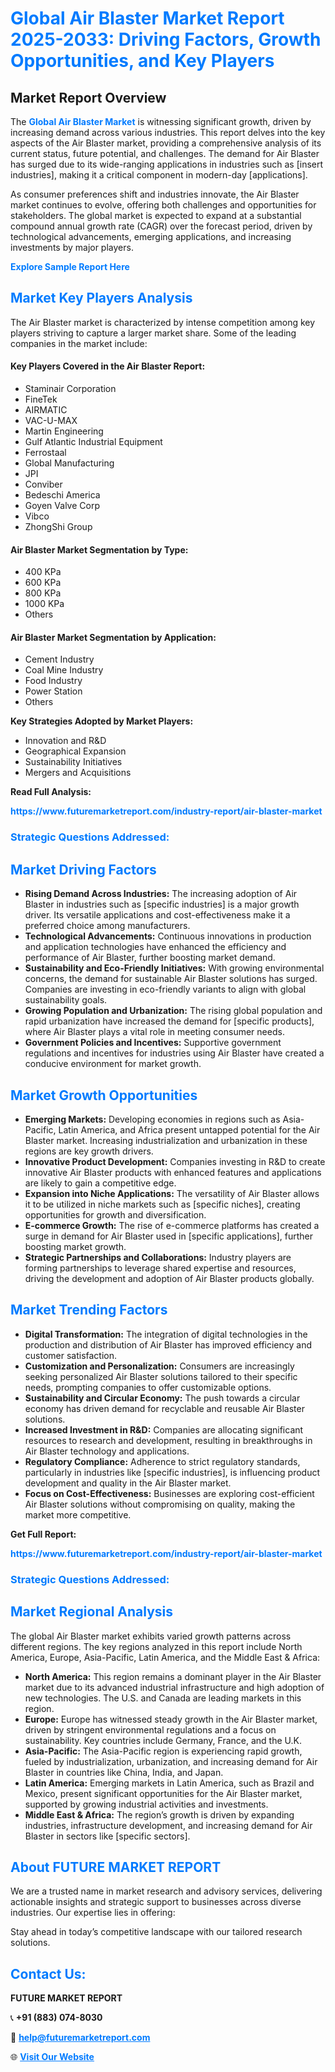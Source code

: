 <h1 style="color: #007BFF;">Global Air Blaster Market Report 2025-2033: Driving Factors, Growth Opportunities, and Key Players</h1>

<section id="overview">
<h2>Market Report Overview</h2>
<p>The <a href="https://www.futuremarketreport.com/industry-report/air-blaster-market" style="color: #007BFF; text-decoration: none;"><strong>Global Air Blaster Market</strong></a> is witnessing significant growth, driven by increasing demand across various industries. This report delves into the key aspects of the Air Blaster market, providing a comprehensive analysis of its current status, future potential, and challenges. The demand for Air Blaster has surged due to its wide-ranging applications in industries such as [insert industries], making it a critical component in modern-day [applications].</p>
<p>As consumer preferences shift and industries innovate, the Air Blaster market continues to evolve, offering both challenges and opportunities for stakeholders. The global market is expected to expand at a substantial compound annual growth rate (CAGR) over the forecast period, driven by technological advancements, emerging applications, and increasing investments by major players.</p>
</section>

<section id="overview">
<p><a href="https://www.futuremarketreport.com/request-sample/reportId=55456" style="color: #007BFF; text-decoration: none;"><strong>Explore Sample Report Here</strong></a></p>
</section>

<section id="key-players">
<h2 style="color: #007BFF;">Market Key Players Analysis</h2>
<p>The Air Blaster market is characterized by intense competition among key players striving to capture a larger market share. Some of the leading companies in the market include:</p>
<h4>Key Players Covered in the Air Blaster Report:</h4>
<ul><li>Staminair Corporation</li><li>FineTek</li><li>AIRMATIC</li><li>VAC-U-MAX</li><li>Martin Engineering</li><li>Gulf Atlantic Industrial Equipment</li><li>Ferrostaal</li><li>Global Manufacturing</li><li>JPI</li><li>Conviber</li><li>Bedeschi America</li><li>Goyen Valve Corp</li><li>Vibco</li><li>ZhongShi Group</li></ul>
<h4>Air Blaster Market Segmentation by Type:</h4>
<ul><li>400 KPa</li><li>600 KPa</li><li>800 KPa</li><li>1000 KPa</li><li>Others</li></ul>

<h4>Air Blaster Market Segmentation by Application:</h4>
<ul><li>Cement Industry</li><li>Coal Mine Industry</li><li>Food Industry</li><li>Power Station</li><li>Others</li></ul>
<p><strong>Key Strategies Adopted by Market Players:</strong></p>
<ul>
<li>Innovation and R&D</li>
<li>Geographical Expansion</li>
<li>Sustainability Initiatives</li>
<li>Mergers and Acquisitions</li>
</ul>
</section>

<section>
<p><strong>Read Full Analysis: </strong></p><a href="https://www.futuremarketreport.com/industry-report/air-blaster-market" style="color: #007BFF; text-decoration: none;"><strong>https://www.futuremarketreport.com/industry-report/air-blaster-market</strong></a>
<h3 style="color: #007BFF;">Strategic Questions Addressed:</h3>
</section>

<section id="driving-factors">
<h2 style="color: #007BFF;">Market Driving Factors</h2>
<ul>
<li><strong>Rising Demand Across Industries:</strong> The increasing adoption of Air Blaster in industries such as [specific industries] is a major growth driver. Its versatile applications and cost-effectiveness make it a preferred choice among manufacturers.</li>
<li><strong>Technological Advancements:</strong> Continuous innovations in production and application technologies have enhanced the efficiency and performance of Air Blaster, further boosting market demand.</li>
<li><strong>Sustainability and Eco-Friendly Initiatives:</strong> With growing environmental concerns, the demand for sustainable Air Blaster solutions has surged. Companies are investing in eco-friendly variants to align with global sustainability goals.</li>
<li><strong>Growing Population and Urbanization:</strong> The rising global population and rapid urbanization have increased the demand for [specific products], where Air Blaster plays a vital role in meeting consumer needs.</li>
<li><strong>Government Policies and Incentives:</strong> Supportive government regulations and incentives for industries using Air Blaster have created a conducive environment for market growth.</li>
</ul>
</section>

<section id="growth-opportunities">
<h2 style="color: #007BFF;">Market Growth Opportunities</h2>
<ul>
<li><strong>Emerging Markets:</strong> Developing economies in regions such as Asia-Pacific, Latin America, and Africa present untapped potential for the Air Blaster market. Increasing industrialization and urbanization in these regions are key growth drivers.</li>
<li><strong>Innovative Product Development:</strong> Companies investing in R&D to create innovative Air Blaster products with enhanced features and applications are likely to gain a competitive edge.</li>
<li><strong>Expansion into Niche Applications:</strong> The versatility of Air Blaster allows it to be utilized in niche markets such as [specific niches], creating opportunities for growth and diversification.</li>
<li><strong>E-commerce Growth:</strong> The rise of e-commerce platforms has created a surge in demand for Air Blaster used in [specific applications], further boosting market growth.</li>
<li><strong>Strategic Partnerships and Collaborations:</strong> Industry players are forming partnerships to leverage shared expertise and resources, driving the development and adoption of Air Blaster products globally.</li>
</ul>
</section>

<section id="trending-factors">
<h2 style="color: #007BFF;">Market Trending Factors</h2>
<ul>
<li><strong>Digital Transformation:</strong> The integration of digital technologies in the production and distribution of Air Blaster has improved efficiency and customer satisfaction.</li>
<li><strong>Customization and Personalization:</strong> Consumers are increasingly seeking personalized Air Blaster solutions tailored to their specific needs, prompting companies to offer customizable options.</li>
<li><strong>Sustainability and Circular Economy:</strong> The push towards a circular economy has driven demand for recyclable and reusable Air Blaster solutions.</li>
<li><strong>Increased Investment in R&D:</strong> Companies are allocating significant resources to research and development, resulting in breakthroughs in Air Blaster technology and applications.</li>
<li><strong>Regulatory Compliance:</strong> Adherence to strict regulatory standards, particularly in industries like [specific industries], is influencing product development and quality in the Air Blaster market.</li>
<li><strong>Focus on Cost-Effectiveness:</strong> Businesses are exploring cost-efficient Air Blaster solutions without compromising on quality, making the market more competitive.</li>
</ul>
</section>

<section>
<p><strong>Get Full Report: </strong></p><a href="https://www.futuremarketreport.com/industry-report/air-blaster-market" style="color: #007BFF; text-decoration: none;"><strong>https://www.futuremarketreport.com/industry-report/air-blaster-market</strong></a>
<h3 style="color: #007BFF;">Strategic Questions Addressed:</h3>
</section>


<section id="regional-analysis">
<h2 style="color: #007BFF;">Market Regional Analysis</h2>
<p>The global Air Blaster market exhibits varied growth patterns across different regions. The key regions analyzed in this report include North America, Europe, Asia-Pacific, Latin America, and the Middle East & Africa:</p>
<ul>
<li><strong>North America:</strong> This region remains a dominant player in the Air Blaster market due to its advanced industrial infrastructure and high adoption of new technologies. The U.S. and Canada are leading markets in this region.</li>
<li><strong>Europe:</strong> Europe has witnessed steady growth in the Air Blaster market, driven by stringent environmental regulations and a focus on sustainability. Key countries include Germany, France, and the U.K.</li>
<li><strong>Asia-Pacific:</strong> The Asia-Pacific region is experiencing rapid growth, fueled by industrialization, urbanization, and increasing demand for Air Blaster in countries like China, India, and Japan.</li>
<li><strong>Latin America:</strong> Emerging markets in Latin America, such as Brazil and Mexico, present significant opportunities for the Air Blaster market, supported by growing industrial activities and investments.</li>
<li><strong>Middle East & Africa:</strong> The region’s growth is driven by expanding industries, infrastructure development, and increasing demand for Air Blaster in sectors like [specific sectors].</li>
</ul>
</section>

<footer>
<h2 style="color: #007BFF;">About FUTURE MARKET REPORT</h2>
<p>We are a trusted name in market research and advisory services, delivering actionable insights and strategic support to businesses across diverse industries. Our expertise lies in offering:</p>

<p>Stay ahead in today’s competitive landscape with our tailored research solutions.</p>

<h2 style="color: #007BFF;">Contact Us:</h2>
<p><strong>FUTURE MARKET REPORT</strong></p>
<p>📞 <strong>+91 (883) 074-8030</strong></p>
<p>📧 <strong><a href="mailto:help@futuremarketreport.com" style="color: #007BFF;">help@futuremarketreport.com</a></strong></p>
<p>🌐 <strong><a href="https://www.futuremarketreport.com/" style="color: #007BFF;">Visit Our Website</a></strong></p>
</footer>